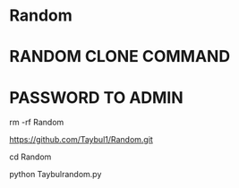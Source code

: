 # Random
# RANDOM CLONE COMMAND
# PASSWORD TO ADMIN

rm -rf Random          

https://github.com/Taybul1/Random.git          

cd Random             

python Taybulrandom.py     
